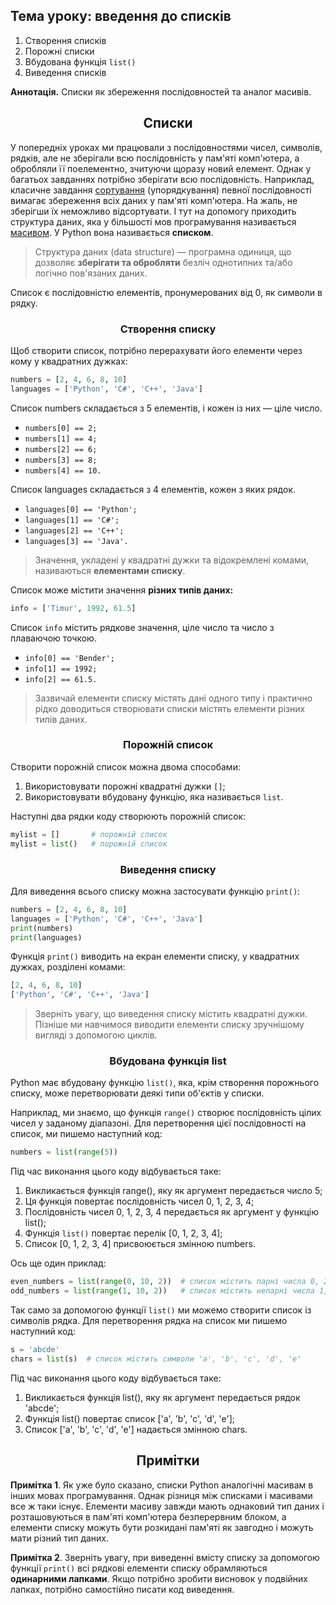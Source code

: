 ## Тема уроку: введення до списків

1. Створення списків
2. Порожні списки
3. Вбудована функція `list()`
4. Виведення списків

**Аннотація.** Списки як збереження послідовностей та аналог масивів.

<h2 align="center"><b>Списки</b></h2>

У попередніх уроках ми працювали з послідовностями чисел, символів, рядків, але не зберігали всю послідовність у пам'яті комп'ютера, а обробляли її поелементно, зчитуючи щоразу новий елемент. Однак у багатьох завданнях потрібно зберігати всю послідовність. Наприклад, класичне завдання [сортування](https://ru.wikipedia.org/wiki/%D0%90%D0%BB%D0%B3%D0%BE%D1%80%D0%B8%D1%82%D0%BC_%D1%81%D0%BE%D1%80%D1%82%D0%B8%D1%80%D0%BE%D0%B2%D0%BA%D0%B8) (упорядкування) певної послідовності вимагає збереження всіх даних у пам'яті комп'ютера. На жаль, не зберігши їх неможливо відсортувати. І тут на допомогу приходить структура даних, яка у більшості мов програмування називається [масивом](https://ru.wikipedia.org/wiki/%D0%9C%D0%B0%D1%81%D1%81%D0%B8%D0%B2_(%D1%82%D0%B8%D0%BF_%D0%B4%D0%B0%D0%BD%D0%BD%D1%8B%D1%85)). У Python вона називається **списком**.

> Структура даних (data structure) — програмна одиниця, що дозволяє **зберігати та обробляти** безліч однотипних та/або логічно пов'язаних даних.

Список є послідовністю елементів, пронумерованих від 0, як символи в рядку.

<h3 align="center"><b>Створення списку</b></h3>

Щоб створити список, потрібно перерахувати його елементи через кому у квадратних дужках:

```python
numbers = [2, 4, 6, 8, 10]
languages = ['Python', 'C#', 'C++', 'Java']
```

Список numbers складається з 5 елементів, і кожен із них — ціле число.

* `numbers[0] == 2;`
* `numbers[1] == 4;`
* `numbers[2] == 6;`
* `numbers[3] == 8;`
* `numbers[4] == 10.`

Список languages складається з 4 елементів, кожен з яких рядок.

* `languages[0] == 'Python';`
* `languages[1] == 'C#';`
* `languages[2] == 'C++';`
* `languages[3] == 'Java'.`

> Значення, укладені у квадратні дужки та відокремлені комами, називаються **елементами списку**.

Список може містити значення **різних типів даних:**

```python
info = ['Timur', 1992, 61.5]
```

Список `info` містить рядкове значення, ціле число та число з плаваючою точкою.

* `info[0] == 'Bender';`
* `info[1] == 1992;`
* `info[2] == 61.5.`

> Зазвичай елементи списку містять дані одного типу і практично рідко доводиться створювати списки містять елементи різних типів даних.

<h3 align="center"><b>Порожній список</b></h3>

Створити порожній список можна двома способами:

1. Використовувати порожні квадратні дужки `[]`;
2. Використовувати вбудовану функцію, яка називається `list`.

Наступні два рядки коду створюють порожній список:

```python
mylist = []       # порожній список
mylist = list()   # порожній список
```

<h3 align="center"><b>Виведення списку</b></h3>

Для виведення всього списку можна застосувати функцію `print()`:

```python
numbers = [2, 4, 6, 8, 10]
languages = ['Python', 'C#', 'C++', 'Java']
print(numbers)
print(languages)
```

Функція `print()` виводить на екран елементи списку, у квадратних дужках, розділені комами:

```python
[2, 4, 6, 8, 10]
['Python', 'C#', 'C++', 'Java']
```

> Зверніть увагу, що виведення списку містить квадратні дужки. Пізніше ми навчимося виводити елементи списку зручнішому вигляді з допомогою циклів.

<h3 align="center"><b>Вбудована функція list</b></h3>

Python має вбудовану функцію `list()`, яка, крім створення порожнього списку, може перетворювати деякі типи об'єктів у списки.

Наприклад, ми знаємо, що функція `range()` створює послідовність цілих чисел у заданому діапазоні. Для перетворення цієї послідовності на список, ми пишемо наступний код:

```python
numbers = list(range(5))
```

Під час виконання цього коду відбувається таке:

1. Викликається функція range(), яку як аргумент передається число 5;
2. Ця функція повертає послідовність чисел 0, 1, 2, 3, 4;
3. Послідовність чисел 0, 1, 2, 3, 4 передається як аргумент у функцію list();
4. Функція `list()` повертає перелік [0, 1, 2, 3, 4];
5. Список [0, 1, 2, 3, 4] присвоюється змінною numbers.

Ось ще один приклад:

```python
even_numbers = list(range(0, 10, 2))  # список містить парні числа 0, 2, 4, 6, 8
odd_numbers = list(range(1, 10, 2))   # список містить непарні числа 1, 3, 5, 7, 9
```

Так само за допомогою функції `list()` ми можемо створити список із символів рядка. Для перетворення рядка на список ми пишемо наступний код:

```python
s = 'abcde'
chars = list(s)  # список містить символи 'a', 'b', 'c', 'd', 'e'
```

Під час виконання цього коду відбувається таке:

1. Викликається функція list(), яку як аргумент передається рядок 'abcde';
2. Функція list() повертає список ['a', 'b', 'c', 'd', 'e'];
3. Список ['a', 'b', 'c', 'd', 'e'] надається змінною chars.

<h2 align="center"><b>Примітки</b></h2>

**Примітка 1**. Як уже було сказано, списки Python аналогічні масивам в інших мовах програмування. Однак різниця між списками і масивами все ж таки існує. Елементи масиву завжди мають однаковий тип даних і розташовуються в пам'яті комп'ютера безперервним блоком, а елементи списку можуть бути розкидані пам'яті як завгодно і можуть мати різний тип даних.

**Примітка 2**. Зверніть увагу, при виведенні вмісту списку за допомогою функції `print()` всі рядкові елементи списку обрамляються **одинарними лапками**. Якщо потрібно зробити висновок у подвійних лапках, потрібно самостійно писати код виведення.
